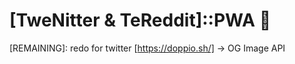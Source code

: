 # [TweNitter & TeReddit]::PWA 📲

[REMAINING]: redo for twitter
[https://doppio.sh/] -> OG Image API
